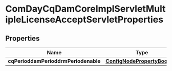 
# ComDayCqDamCoreImplServletMultipleLicenseAcceptServletProperties

## Properties
Name | Type | Description | Notes
------------ | ------------- | ------------- | -------------
**cqPerioddamPerioddrmPeriodenable** | [**ConfigNodePropertyBoolean**](ConfigNodePropertyBoolean.md) |  |  [optional]




